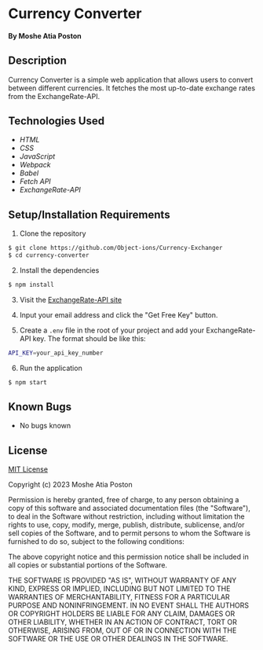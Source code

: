 # Currency Converter

#### By **Moshe Atia Poston**

## Description

Currency Converter is a simple web application that allows users to convert between different currencies. It fetches the most up-to-date exchange rates from the ExchangeRate-API.

## Technologies Used

* _HTML_
* _CSS_
* _JavaScript_
* _Webpack_
* _Babel_
* _Fetch API_
* _ExchangeRate-API_



## Setup/Installation Requirements

1. Clone the repository

```bash
$ git clone https://github.com/Object-ions/Currency-Exchanger
$ cd currency-converter
```

2. Install the dependencies

```bash
$ npm install
```
3. Visit the [ExchangeRate-API site](https://www.exchangerate-api.com/)

4. Input your email address and click the "Get Free Key" button.

5. Create a `.env` file in the root of your project and add your ExchangeRate-API key. The format should be like this:

```bash
API_KEY=your_api_key_number
```

6. Run the application

```bash
$ npm start
```

## Known Bugs

* No bugs known

## License

[MIT License](https://choosealicense.com/licenses/mit/)

Copyright (c) 2023 Moshe Atia Poston

Permission is hereby granted, free of charge, to any person obtaining a copy
of this software and associated documentation files (the "Software"), to deal
in the Software without restriction, including without limitation the rights
to use, copy, modify, merge, publish, distribute, sublicense, and/or sell
copies of the Software, and to permit persons to whom the Software is
furnished to do so, subject to the following conditions:

The above copyright notice and this permission notice shall be included in all
copies or substantial portions of the Software.

THE SOFTWARE IS PROVIDED "AS IS", WITHOUT WARRANTY OF ANY KIND, EXPRESS OR
IMPLIED, INCLUDING BUT NOT LIMITED TO THE WARRANTIES OF MERCHANTABILITY,
FITNESS FOR A PARTICULAR PURPOSE AND NONINFRINGEMENT. IN NO EVENT SHALL THE
AUTHORS OR COPYRIGHT HOLDERS BE LIABLE FOR ANY CLAIM, DAMAGES OR OTHER
LIABILITY, WHETHER IN AN ACTION OF CONTRACT, TORT OR OTHERWISE, ARISING FROM,
OUT OF OR IN CONNECTION WITH THE SOFTWARE OR THE USE OR OTHER DEALINGS IN THE
SOFTWARE.
